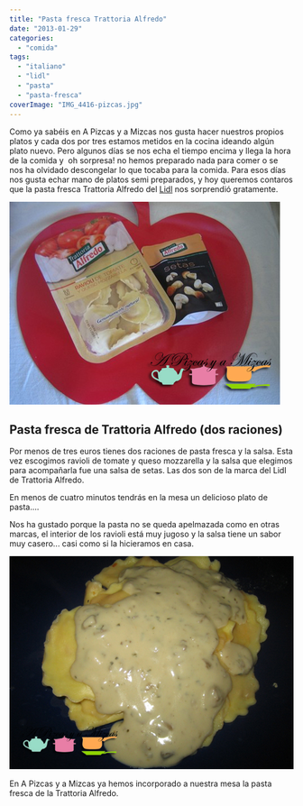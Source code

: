 ```yaml
---
title: "Pasta fresca Trattoria Alfredo"
date: "2013-01-29"
categories:
  - "comida"
tags:
  - "italiano"
  - "lidl"
  - "pasta"
  - "pasta-fresca"
coverImage: "IMG_4416-pizcas.jpg"
---
```


Como ya sabéis en A Pizcas y a Mizcas nos gusta hacer nuestros propios platos y cada dos por tres estamos metidos en la cocina ideando algún plato nuevo. Pero algunos días se nos echa el tiempo encima y llega la hora de la comida y  oh sorpresa! no hemos preparado nada para comer o se nos ha olvidado descongelar lo que tocaba para la comida. Para esos días nos gusta echar mano de platos semi preparados, y hoy queremos contaros que la pasta fresca Trattoria Alfredo del [Lidl](http://www.lidl.es/cps/rde/xchg/lidl_es/hs.xsl/index.htm) nos sorprendió gratamente.

![pasta fresca](images/IMG_4406-pizcas.jpg "pasta fresca (pizcas)")

## Pasta fresca de Trattoria Alfredo (dos raciones)

Por menos de tres euros tienes dos raciones de pasta fresca y la salsa. Esta vez escogimos ravioli de tomate y queso mozzarella y la salsa que elegimos para acompañarla fue una salsa de setas. Las dos son de la marca del Lidl de Trattoria Alfredo.

En menos de cuatro minutos tendrás en la mesa un delicioso plato de pasta....

Nos ha gustado porque la pasta no se queda apelmazada como en otras marcas, el interior de los ravioli está muy jugoso y la salsa tiene un sabor muy casero... casi como si la hicieramos en casa.

![pasta fresca](images/IMG_4416-pizcas.jpg "pasta fresca (pizcas)")

En A Pizcas y a Mizcas ya hemos incorporado a nuestra mesa la pasta fresca de la Trattoria Alfredo.
